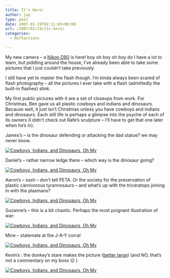 ```yaml
---
title: It’s Here!
author: jay
type: post
date: 2007-01-19T02:11:03+00:00
url: /2007/01/19/its-here/
categories:
  - Reflections

---
```

My new camera &#8211; a [Nikon D80][1] is here! boy oh boy oh boy do I have a lot to learn, but piddling around the house, I’ve already been able to take some pictures that I just couldn’t take previously.

I still have yet to master the flash though. I’m kinda always been scared of flash photography &#8211; all the pictures I ever take with a flash (admittedly the built-in flashes) stink.

My first public pictures with it are a set of closeups from work. For Christmas, Ben gave us all plastic cowboys and indians and dinosaurs. Because well, it just isn’t Christmas unless you have cowboys and indians and dinosaurs. Each still life is perhaps a glimpse into the psyche of each of its owners (I didn’t check out Rafe’s sculpture &#8211; I’ll have to get that one later when he’s in).

James’s &#8211; is the dinosaur defending or attacking the dad statue? we may never know.

[![Cowboys, Indians, and Dinosaurs, Oh My][2]][3]

Daniel’s &#8211; rather narrow ledge there &#8211; which way is the dinosaur going?

[![Cowboys, Indians, and Dinosaurs, Oh My][4]][5]

Aaron’s &#8211; sssh &#8211; don’t tell PETA. Or the society for the preservation of plastic carnivorous tyrannosaurs &#8211; and what’s up with the triceratops joining in with the plasmans?

[![Cowboys, Indians, and Dinosaurs, Oh My][6]][7]

Suzanne’s &#8211; this is a bit chaotic. Perhaps the most poignant illustration of war:

[![Cowboys, Indians, and Dinosaurs, Oh My][8]][9]

Mine &#8211; stalemate at the J-A-Y corral

[![Cowboys, Indians, and Dinosaurs, Oh My][10]][11]

Kevin’s : the donkey’s stare makes the picture ([better large][12]) (and NO, that’s not a commentary on my boss 😉 )

[![Cowboys, Indians, and Dinosaurs, Oh My][13]][14]

 [1]: http://www.bythom.com/d80review.htm
 [2]: http://farm1.static.flickr.com/142/362079815_1b17688156.jpg
 [3]: http://www.flickr.com/photos/rambleon/362079815/ (Photo Sharing)
 [4]: http://farm1.static.flickr.com/162/362080320_75410b781c.jpg
 [5]: http://www.flickr.com/photos/rambleon/362080320/ (Photo Sharing)
 [6]: http://farm1.static.flickr.com/156/362080539_582ee93b92.jpg
 [7]: http://www.flickr.com/photos/rambleon/362080539/ (Photo Sharing)
 [8]: http://farm1.static.flickr.com/164/362080861_b2697b28ce.jpg
 [9]: http://www.flickr.com/photos/rambleon/362080861/ (Photo Sharing)
 [10]: http://farm1.static.flickr.com/142/362079470_0d24173108.jpg
 [11]: http://www.flickr.com/photos/rambleon/362079470/ (Photo Sharing)
 [12]: http://www.flickr.com/photo_zoom.gne?id=362081155&size=l
 [13]: http://farm1.static.flickr.com/133/362081155_55024a4f9f.jpg
 [14]: http://www.flickr.com/photos/rambleon/362081155/ (Photo Sharing)